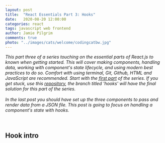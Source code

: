 ```yaml
---
layout: post
title:  "React Essentials Part 3: Hooks"
date:   2020-08-20 12:00:00
categories: react
tags: javascript web frontend
author: Jamie Pilgrim
comments: true
photo: "../images/cats/welcome/codingcatbw.jpg"
---
```


<p><em>
This part three of a series touching on the essential parts of React.js to known when getting started. This will cover making components, handling data, working with component's state lifecycle, and using modern best practices to do so. Comfort with using terminal, Git, Github, HTML and JavaScript are recommended. Start with the <a href="{{page.previous.url}}" alt="first part of series, getting started with components" target="_blank">first part</a> of the series. If you get stuck, use this <a alt="Tutorial's github repository" target="_blank" href="https://github.com/PilgrimMemoirs/essential-react-tutorial" target="_blank">repository</a>, the branch titled 'hooks' will have the final solution for this part of the series.
<br><br>
In the last post you should have set up the three components to pass and render data from a JSON file. This post is going to focus on handling a component's state with hooks.
</em></p>

<br>


<h2>Hook intro</h2>

<p>
